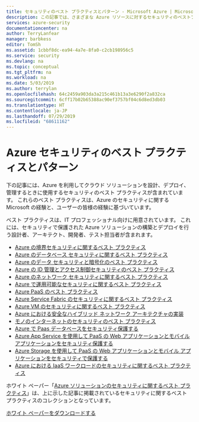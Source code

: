 ```yaml
---
title: セキュリティのベスト プラクティスとパターン - Microsoft Azure | Microsoft Docs
description: この記事では、さまざまな Azure リソースに対するセキュリティのベストプラクティスとパターンのリンクを提供します。
services: azure-security
documentationcenter: na
author: TerryLanfear
manager: barbkess
editor: TomSh
ms.assetid: 1cbbf8dc-ea94-4a7e-8fa0-c2cb198956c5
ms.service: security
ms.devlang: na
ms.topic: conceptual
ms.tgt_pltfrm: na
ms.workload: na
ms.date: 5/03/2019
ms.author: terrylan
ms.openlocfilehash: 64c2459a903da3a215c461b13a3e6290f2a832ca
ms.sourcegitcommit: 6cff17b02b65388ac90ef3757bf04c6d8ed3db03
ms.translationtype: HT
ms.contentlocale: ja-JP
ms.lasthandoff: 07/29/2019
ms.locfileid: "68611162"
---
```

# <a name="azure-security-best-practices-and-patterns"></a>Azure セキュリティのベスト プラクティスとパターン

下の記事には、Azure を利用してクラウド ソリューションを設計、デプロイ、管理するときに使用するセキュリティのベスト プラクティスが含まれています。 これらのベスト プラクティスは、Azure のセキュリティに関する Microsoft の経験と、ユーザーの皆様の経験に基づいています。

ベスト プラクティスは、IT プロフェッショナル向けに用意されています。 これには、セキュリティで保護された Azure ソリューションの構築とデプロイを行う設計者、アーキテクト、開発者、テスト担当者が含まれます。

* [Azure の境界セキュリティに関するベスト プラクティス](network-best-practices.md)
* [Azure のデータベース セキュリティに関するベスト プラクティス](database-best-practices.md)
* [Azure のデータ セキュリティと暗号化のベスト プラクティス](data-encryption-best-practices.md)
* [Azure の ID 管理とアクセス制御セキュリティのベスト プラクティス](identity-management-best-practices.md)
* [Azure のネットワーク セキュリティに関するベスト プラクティス](network-best-practices.md)
* [Azure で運用可能なセキュリティに関するベスト プラクティス](operational-best-practices.md)
* [Azure PaaS のベスト プラクティス](paas-deployments.md)
* [Azure Service Fabric のセキュリティに関するベスト プラクティス](service-fabric-best-practices.md)
* [Azure VM のセキュリティに関するベスト プラクティス](iaas.md)
* [Azure における安全なハイブリッド ネットワーク アーキテクチャの実装](/azure/architecture/reference-architectures/dmz/secure-vnet-hybrid)
* [モノのインターネットのセキュリティのベスト プラクティス](iot-best-practices.md)
* [Azure で Paas データベースをセキュリティ保護する](paas-applications-using-sql.md)
* [Azure App Service を使用して PaaS の Web アプリケーションとモバイル アプリケーションをセキュリティ保護する](paas-applications-using-app-services.md)
* [Azure Storage を使用して PaaS の Web アプリケーションとモバイル アプリケーションをセキュリティで保護する](paas-applications-using-storage.md)
* [Azure における IaaS ワークロードのセキュリティに関するベスト プラクティス](iaas.md)

ホワイト ペーパー「[Azure ソリューションのセキュリティに関するベスト プラクティス](https://azure.microsoft.com/resources/security-best-practices-for-azure-solutions)」は、上に示した記事に掲載されているセキュリティに関するベスト プラクティスのコレクションとなっています。

[ホワイト ペーパーをダウンロードする](https://azure.microsoft.com/mediahandler/files/resourcefiles/security-best-practices-for-azure-solutions/Azure%20Security%20Best%20Practices.pdf)

